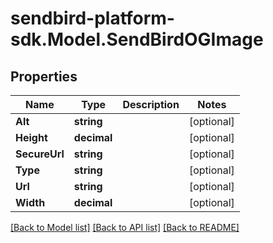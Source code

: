 
# sendbird-platform-sdk.Model.SendBirdOGImage

## Properties

Name | Type | Description | Notes
------------ | ------------- | ------------- | -------------
**Alt** | **string** |  | [optional] 
**Height** | **decimal** |  | [optional] 
**SecureUrl** | **string** |  | [optional] 
**Type** | **string** |  | [optional] 
**Url** | **string** |  | [optional] 
**Width** | **decimal** |  | [optional] 

[[Back to Model list]](../README.md#documentation-for-models)
[[Back to API list]](../README.md#documentation-for-api-endpoints)
[[Back to README]](../README.md)

